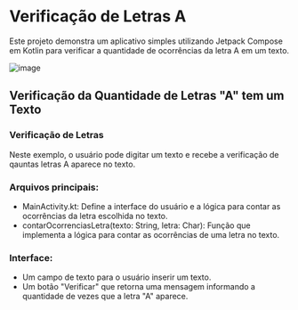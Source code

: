 # Verificação de Letras A

Este projeto demonstra um aplicativo simples utilizando Jetpack Compose em Kotlin para verificar a quantidade de ocorrências da letra A em um texto.

![image](https://github.com/user-attachments/assets/5ebcf02d-b654-4b88-b4cd-f734f7c5c561)

## Verificação da Quantidade de Letras "A" tem um Texto

### Verificação de Letras

Neste exemplo, o usuário pode digitar um texto e recebe a verificação de qauntas letras A aparece no texto.

### Arquivos principais:

- MainActivity.kt: Define a interface do usuário e a lógica para contar as ocorrências da letra escolhida no texto.
- contarOcorrenciasLetra(texto: String, letra: Char): Função que implementa a lógica para contar as ocorrências de uma letra no texto.

### Interface:

- Um campo de texto para o usuário inserir um texto.
- Um botão "Verificar" que retorna uma mensagem informando a quantidade de vezes que a letra "A" aparece.
